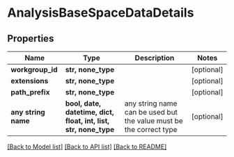 # AnalysisBaseSpaceDataDetails


## Properties
Name | Type | Description | Notes
------------ | ------------- | ------------- | -------------
**workgroup_id** | **str, none_type** |  | [optional] 
**extensions** | **str, none_type** |  | [optional] 
**path_prefix** | **str, none_type** |  | [optional] 
**any string name** | **bool, date, datetime, dict, float, int, list, str, none_type** | any string name can be used but the value must be the correct type | [optional]

[[Back to Model list]](../README.md#documentation-for-models) [[Back to API list]](../README.md#documentation-for-api-endpoints) [[Back to README]](../README.md)


